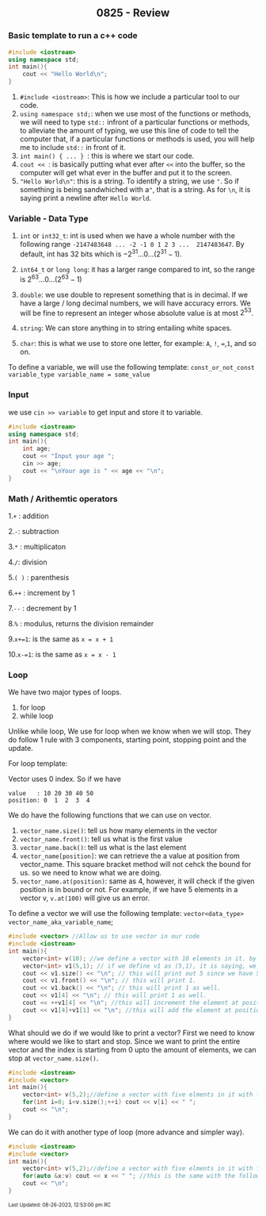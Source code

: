 <h2 align="center">0825 - Review</h2>

### Basic template to run a c++ code
```cpp
#include <iostream>
using namespace std;
int main(){
	cout << "Hello World\n";
}
```

1. ```#include <iostream>```: This is how we include a particular tool to our code.
2. ```using namespace std;```: when we use most of the functions or methods, we will need to type ```std::``` infront of a particular functions or methods, to alleviate the amount of typing, we use this line of code to tell the computer that, if a particular functions or methods is used, you will help me to include ```std::``` in front of it. 
3. ```int main() { ... } ```: this is where we start our code. 
4. ```cout << ```: is basically putting what ever after ```<<``` into the buffer, so the computer will get what ever in the buffer and put it to the screen.
5. ```"Hello World\n"```: this is a string. To identify a string, we use ```"```. So if something is being sandwhiched with a```"```, that is a string. As for ```\n```, it is saying print a newline after ```Hello World```.

### Variable - Data Type

1. ```int``` or ```int32_t```: int is used when we have a whole number with the following range ```-2147483648 ... -2 -1 0 1 2 3 ...  2147483647```. By default, int has 32 bits which is $-2^{31} \dots 0 \dots (2^{31}-1)$.

2. ```int64_t``` or ```long long```: it has a larger range compared to int, so the range is $2^{63} \dots 0 \dots (2^{63}-1)$

3. ```double```: we use double to represent something that is in decimal. If we have a large / long decimal numbers, we will have accuracy errors. We will be fine to represent an integer whose absolute value is at most $2^{53}$.  

4. ```string```: We can store anything in to string entailing white spaces. 

5. ```char```: this is what we use to store one letter, for example: ```A```, ```!```, ```=```,```1```, and so on.

To define a variable, we will use the following template: ```const_or_not_const variable_type variable_name = some_value```

### Input
we use ```cin >> variable``` to get input and store it to variable.
```cpp
#include <iostream>
using namespace std;
int main(){
	int age;
	cout << "Input your age ";
	cin >> age;
	cout << "\nYour age is " << age << "\n";
}
```

### Math / Arithemtic operators 

1.```+``` : addition

2.```-```: subtraction

3.```*``` : multiplicaton

4.```/```: division

5.```( )``` : parenthesis 

6.```++``` : increment by 1

7.```--``` : decrement by 1

8.```%``` : modulus, returns the division remainder

9.```x+=1```: is the same as ```x = x + 1```

10.```x-=1```: is the same as ```x = x - 1```
### Loop

We have two major types of loops. 
1. for loop
2. while loop

Unlike while loop, We use for loop when we know when we will stop. They do follow 1 rule with 3 components, starting point, stopping point and the update.

For loop template: 

Vector uses 0 index. So if we have 
```
value	: 10 20 30 40 50
position: 0  1  2  3  4
```

We do have the following functions that we can use on vector.
1. ```vector_name.size()```: tell us how many elements in the vector
2. ```vector_name.front()```: tell us what is the first value
3. ```vector_name.back()```: tell us what is the last element
4. ```vector_name[position]```: we can retrieve the a value at position from vector_name. This square bracket method will not cehck the bound for us. so we need to know what we are doing.
5. ```vector_name.at(position)```: same as 4, however, it will check if the given position is in bound or not. For example, if we have 5 elements in a vector v, ```v.at(100)``` will give us an error.

To define a vector we will use the following template: ```vector<data_type> vector_name_aka_variable_name```;

```cpp
#include <vector> //Allow us to use vector in our code
#include <iostream>
int main(){
	vector<int> v(10); //we define a vector with 10 elements in it. by default everything is 0. so we have 0 0 0 0 0 0 0 0 0 0 in v now.
	vector<int> v1(5,1); // if we define v1 as (5,1), it is saying, we define v1 with 5 elements in it and all that 5 elements are 1. So we have 1 1 1 1 1 in v1 now.
	cout << v1.size() << "\n"; // this will print out 5 since we have 5 elements
	cout << v1.front() << "\n"; // this will print 1.
	cout << v1.back() << "\n"; // this will print 1 as well.
	cout << v1[4] << "\n"; // this will print 1 as well.
	cout << ++v1[4] << "\n"; //this will increment the element at position 4 by 1 so we will print 2. in v1 we have 1 1 1 1 2
	cout << v1[4]+v1[1] << "\n"; //this will add the element at position 4 and position 1 which is 3. because v1 is 1 1 1 1 2.
}
```

What should we do if we would like to print a vector? First we need to know where would we like to start and stop. Since we want to print the entire vector and the index is starting from 0 upto the amount of elements, we can stop at ```vector_name.size()```.

```cpp
#include <iostream>
#include <vector>
int main(){
	vector<int> v(5,2);//define a vector with five elments in it with five 2s.
	for(int i=0; i<v.size();++i) cout << v[i] << " ";
	cout << "\n";
}
```

We can do it with another type of loop (more advance and simpler way). 
```cpp
#include <iostream>
#include <vector>
int main(){
	vector<int> v(5,2);//define a vector with five elments in it with five 2s.
	for(auto &x:v) cout << x << " "; //this is the same with the following python code: for i in list_v:
	cout << "\n";
}
```

<font size = 1>Last Updated: 08-26-2023, 12:53:00 pm RC</font>

